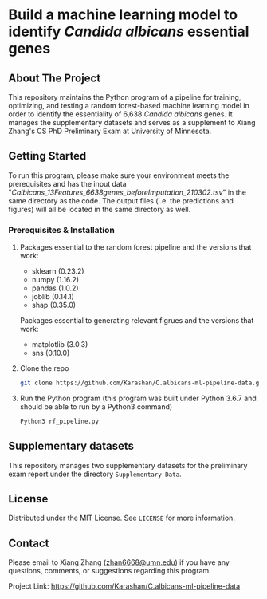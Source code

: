 # Build a machine learning model to identify *Candida albicans* essential genes

## About The Project

This repository maintains the Python program of a pipeline for training, optimizing, and testing a random forest-based machine learning model in order to identify the essentiality of 6,638 *Candida albicans* genes. It manages the supplementary datasets and serves as a supplement to Xiang Zhang's CS PhD Preliminary Exam at University of Minnesota.

## Getting Started

To run this program, please make sure your environment meets the prerequisites and has the input data "*Calbicans_13Features_6638genes_beforeImputation_210302.tsv*" in the same directory as the code. The output files (i.e. the predictions and figures) will all be located in the same directory as well.

### Prerequisites & Installation

1. Packages essential to the random forest pipeline and the versions that work:
   * sklearn (0.23.2)
   * numpy (1.16.2)
   * pandas (1.0.2)
   * joblib (0.14.1)
   * shap (0.35.0)
   
   Packages essential to generating relevant figrues and the versions that work:
   
   * matplotlib (3.0.3)
   * sns (0.10.0)
   
2. Clone the repo

   ```sh
   git clone https://github.com/Karashan/C.albicans-ml-pipeline-data.git
   ```

3. Run the Python program (this program was built under Python 3.6.7 and should be able to run by a Python3 command)

   ```sh
   Python3 rf_pipeline.py
   ```



## Supplementary datasets

This repository manages two supplementary datasets for the preliminary exam report under the directory `Supplementary Data`.



## License

Distributed under the MIT License. See `LICENSE` for more information.



## Contact

Please email to Xiang Zhang (zhan6668@umn.edu) if you have any questions, comments, or suggestions regarding this program.

Project Link: https://github.com/Karashan/C.albicans-ml-pipeline-data
